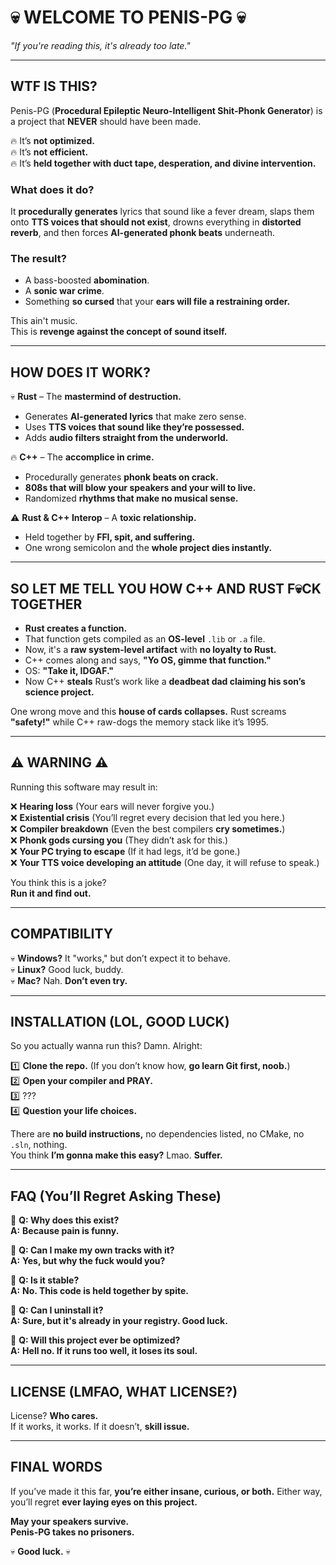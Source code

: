 
# **💀 WELCOME TO PENIS-PG 💀**

_"If you're reading this, it's already too late."_

----------

## **WTF IS THIS?**

Penis-PG (**Procedural Epileptic Neuro-Intelligent Shit-Phonk Generator**) is a project that **NEVER** should have been made.

🔥 It’s **not optimized.**  
🔥 It’s **not efficient.**  
🔥 It’s **held together with duct tape, desperation, and divine intervention.**

### **What does it do?**

It **procedurally generates** lyrics that sound like a fever dream, slaps them onto **TTS voices that should not exist**, drowns everything in **distorted reverb**, and then forces **AI-generated phonk beats** underneath.

### **The result?**

-   A bass-boosted **abomination**.
-   A **sonic war crime**.
-   Something **so cursed** that your **ears will file a restraining order.**

This ain't music.  
This is **revenge against the concept of sound itself.**

----------

## **HOW DOES IT WORK?**

💀 **Rust** – The **mastermind of destruction.**

-   Generates **AI-generated lyrics** that make zero sense.
-   Uses **TTS voices that sound like they’re possessed.**
-   Adds **audio filters straight from the underworld.**

🔥 **C++** – The **accomplice in crime.**

-   Procedurally generates **phonk beats on crack.**
-   **808s that will blow your speakers and your will to live.**
-   Randomized **rhythms that make no musical sense.**

⚠️ **Rust & C++ Interop** – A **toxic relationship.**

-   Held together by **FFI, spit, and suffering.**
-   One wrong semicolon and the **whole project dies instantly.**

----------

## **SO LET ME TELL YOU HOW C++ AND RUST F💀CK TOGETHER**

-   **Rust creates a function.**
-   That function gets compiled as an **OS-level** `.lib` or `.a` file.
-   Now, it's a **raw system-level artifact** with **no loyalty to Rust.**
-   C++ comes along and says, **"Yo OS, gimme that function."**
-   OS: **"Take it, IDGAF."**
-   Now C++ **steals** Rust’s work like a **deadbeat dad claiming his son’s science project.**

One wrong move and this **house of cards collapses.** Rust screams **"safety!"** while C++ raw-dogs the memory stack like it’s 1995.

----------

## **⚠️ WARNING ⚠️**

Running this software may result in:

❌ **Hearing loss** (Your ears will never forgive you.)  
❌ **Existential crisis** (You’ll regret every decision that led you here.)  
❌ **Compiler breakdown** (Even the best compilers **cry sometimes.**)  
❌ **Phonk gods cursing you** (They didn’t ask for this.)  
❌ **Your PC trying to escape** (If it had legs, it’d be gone.)  
❌ **Your TTS voice developing an attitude** (One day, it will refuse to speak.)

You think this is a joke?  
**Run it and find out.**

----------

## **COMPATIBILITY**

💀 **Windows?** It "works," but don’t expect it to behave.  
💀 **Linux?** Good luck, buddy.  
💀 **Mac?** Nah. **Don’t even try.**

----------

## **INSTALLATION (LOL, GOOD LUCK)**

So you actually wanna run this? Damn. Alright:

1️⃣ **Clone the repo.** (If you don’t know how, **go learn Git first, noob.**)  
2️⃣ **Open your compiler and PRAY.**  
3️⃣ ???  
4️⃣ **Question your life choices.**

There are **no build instructions,** no dependencies listed, no CMake, no `.sln`, nothing.  
You think **I’m gonna make this easy?** Lmao. **Suffer.**

----------

## **FAQ (You’ll Regret Asking These)**

🔹 **Q: Why does this exist?**  
**A:** **Because pain is funny.**

🔹 **Q: Can I make my own tracks with it?**  
**A:** **Yes, but why the fuck would you?**

🔹 **Q: Is it stable?**  
**A:** **No. This code is held together by spite.**

🔹 **Q: Can I uninstall it?**  
**A:** **Sure, but it's already in your registry. Good luck.**

🔹 **Q: Will this project ever be optimized?**  
**A:** **Hell no. If it runs too well, it loses its soul.**

----------

## **LICENSE (LMFAO, WHAT LICENSE?)**

License? **Who cares.**  
If it works, it works. If it doesn’t, **skill issue.**

----------

## **FINAL WORDS**

If you’ve made it this far, **you’re either insane, curious, or both.** Either way, you’ll regret **ever laying eyes on this project.**

**May your speakers survive.**  
**Penis-PG takes no prisoners.**

💀 **Good luck.** 💀